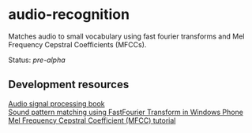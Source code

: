 # audio-recognition
Matches audio to small vocabulary using fast fourier transforms and Mel Frequency Cepstral Coefficients (MFCCs).

Status: *pre-alpha*

Development resources
------------------------
[Audio signal processing book](http://mirlab.org/jang/books/audiosignalprocessing/speechFeatureMfcc.asp?title=12-2%20MFCC)<br/>
[Sound pattern matching using FastFourier Transform in Windows Phone](http://developer.nokia.com/community/wiki/Sound_pattern_matching_using_Fast_Fourier_Transform_in_Windows_Phone)<br/>
[Mel Frequency Cepstral Coefficient (MFCC) tutorial](http://practicalcryptography.com/miscellaneous/machine-learning/guide-mel-frequency-cepstral-coefficients-mfccs/)

